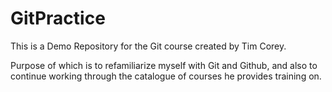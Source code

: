 # GitPractice
This is a Demo Repository for the Git course created by Tim Corey.

Purpose of which is to refamiliarize myself with Git and Github, and also to continue working through the catalogue of courses he provides training on.
